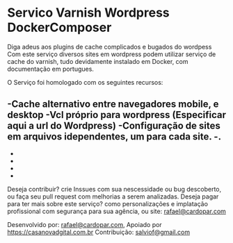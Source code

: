 # Servico Varnish Wordpress DockerComposer

Diga adeus aos plugins de cache complicados e bugados do wordpess
Com este serviço diversos sites em wordpress podem utilizar serviço de cache do varnish, tudo devidamente instalado em Docker, com documentação em portugues.

O Serviço foi homologado com os seguintes recursos:

-Cache alternativo entre navegadores mobile, e desktop
-Vcl próprio para wordpress (Especificar aqui a url do Wordpress)
-Configuração de sites em arquivos idependentes, um para cada site.
-.
-
-
-
-
-

Deseja contribuir? crie Inssues com sua nescessidade ou bug descoberto, ou faça seu pull request com melhorias a serem analizadas.
Deseja pagar para ter mais sobre este serviço? como personalizações e implatação profissional com segurança para sua agência, ou site:  rafael@cardopar.com

Desenvolvido por: rafael@cardopar.com, Apoiado por https://casanovadgital.com.br
Contribuição: salviof@gmail.com
